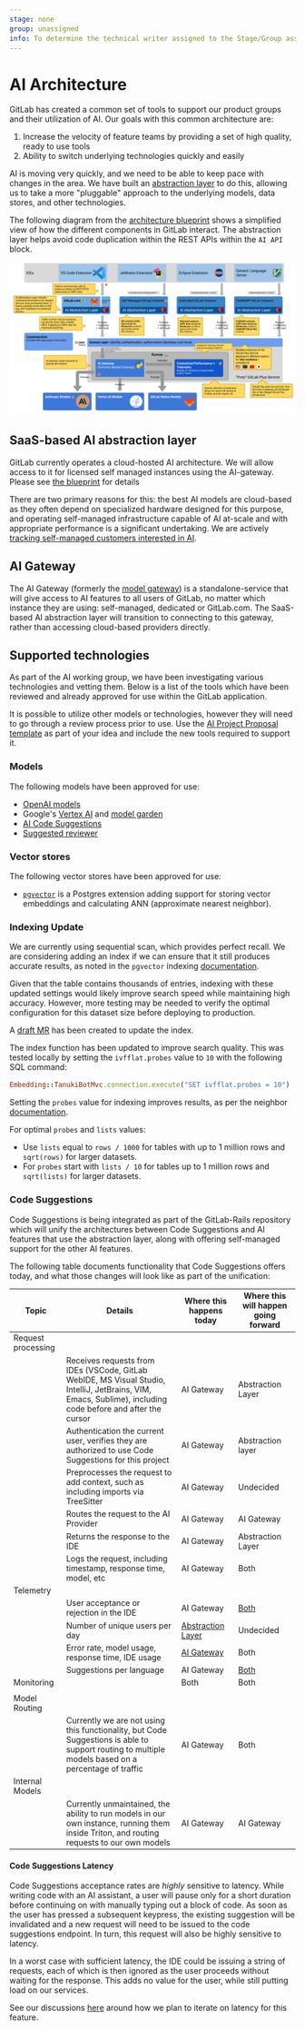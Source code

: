 ```yaml
---
stage: none
group: unassigned
info: To determine the technical writer assigned to the Stage/Group associated with this page, see https://about.gitlab.com/handbook/product/ux/technical-writing/#assignments
---
```


# AI Architecture

GitLab has created a common set of tools to support our product groups and their utilization of AI. Our goals with this common architecture are:

1. Increase the velocity of feature teams by providing a set of high quality, ready to use tools
1. Ability to switch underlying technologies quickly and easily

AI is moving very quickly, and we need to be able to keep pace with changes in the area. We have built an [abstraction layer](../../ee/development/ai_features/index.md) to do this, allowing us to take a more "pluggable" approach to the underlying models, data stores, and other technologies.

The following diagram from the [architecture blueprint](../architecture/blueprints/ai_gateway/index.md) shows a simplified view of how the different components in GitLab interact. The abstraction layer helps avoid code duplication within the REST APIs within the `AI API` block.

![architecture diagram](img/architecture.png)

## SaaS-based AI abstraction layer

GitLab currently operates a cloud-hosted AI architecture. We will allow access to it for licensed self managed instances using the AI-gateway. Please see [the blueprint](../architecture/blueprints/ai_gateway) for details

There are two primary reasons for this: the best AI models are cloud-based as they often depend on specialized hardware designed for this purpose, and operating self-managed infrastructure capable of AI at-scale and with appropriate performance is a significant undertaking. We are actively [tracking self-managed customers interested in AI](https://gitlab.com/gitlab-org/gitlab/-/issues/409183).

## AI Gateway

The AI Gateway (formerly the [model gateway](https://gitlab.com/gitlab-org/modelops/applied-ml/code-suggestions/ai-assist)) is a standalone-service that will give access to AI features to all users of GitLab, no matter which instance they are using: self-managed, dedicated or GitLab.com. The SaaS-based AI abstraction layer will transition to connecting to this gateway, rather than accessing cloud-based providers directly.

## Supported technologies

As part of the AI working group, we have been investigating various technologies and vetting them. Below is a list of the tools which have been reviewed and already approved for use within the GitLab application.

It is possible to utilize other models or technologies, however they will need to go through a review process prior to use. Use the [AI Project Proposal template](https://gitlab.com/gitlab-org/gitlab/-/issues/new?issuable_template=AI%20Project%20Proposal) as part of your idea and include the new tools required to support it.

### Models

The following models have been approved for use:

- [OpenAI models](https://platform.openai.com/docs/models)
- Google's [Vertex AI](https://cloud.google.com/vertex-ai) and [model garden](https://cloud.google.com/model-garden)
- [AI Code Suggestions](https://gitlab.com/gitlab-org/modelops/applied-ml/code-suggestions/ai-assist/-/tree/main)
- [Suggested reviewer](https://gitlab.com/gitlab-org/modelops/applied-ml/applied-ml-updates/-/issues/10)

### Vector stores

The following vector stores have been approved for use:

- [`pgvector`](https://github.com/pgvector/pgvector) is a Postgres extension adding support for storing vector embeddings and calculating ANN (approximate nearest neighbor).

### Indexing Update

We are currently using sequential scan, which provides perfect recall. We are considering adding an index if we can ensure that it still produces accurate results, as noted in the `pgvector` indexing [documentation](https://github.com/pgvector/pgvector#indexing).

Given that the table contains thousands of entries, indexing with these updated settings would likely improve search speed while maintaining high accuracy. However, more testing may be needed to verify the optimal configuration for this dataset size before deploying to production.

A [draft MR](https://gitlab.com/gitlab-org/gitlab/-/merge_requests/122035) has been created to update the index.

The index function has been updated to improve search quality. This was tested locally by setting the `ivfflat.probes` value to `10` with the following SQL command:

```ruby
Embedding::TanukiBotMvc.connection.execute("SET ivfflat.probes = 10")
```

Setting the `probes` value for indexing improves results, as per the neighbor [documentation](https://github.com/ankane/neighbor#indexing).

For optimal `probes` and `lists` values:

- Use `lists` equal to `rows / 1000` for tables with up to 1 million rows and `sqrt(rows)` for larger datasets.
- For `probes` start with `lists / 10` for tables up to 1 million rows and `sqrt(lists)` for larger datasets.

### Code Suggestions

Code Suggestions is being integrated as part of the GitLab-Rails repository which will unify the architectures between Code Suggestions and AI features that use the abstraction layer, along with offering self-managed support for the other AI features.

The following table documents functionality that Code Suggestions offers today, and what those changes will look like as part of the unification:

| Topic | Details | Where this happens today | Where this will happen going forward |
| ----- | ------  | --------------           | ------------------                   |
| Request processing | |                     |                                      |
|                    | Receives requests from IDEs (VSCode, GitLab WebIDE, MS Visual Studio, IntelliJ, JetBrains, VIM, Emacs, Sublime), including code before and after the cursor | AI Gateway | Abstraction Layer |
|                    | Authentication the current user, verifies they are authorized to use Code Suggestions for this project | AI Gateway | Abstraction layer |
|                    | Preprocesses the request to add context, such as including imports via TreeSitter | AI Gateway | Undecided |
|                    | Routes the request to the AI Provider | AI Gateway | AI Gateway |
|                    | Returns the response to the IDE | AI Gateway | Abstraction Layer |
|                    | Logs the request, including timestamp, response time, model, etc | AI Gateway | Both |
| Telemetry | |                     |                                      |
|           | User acceptance or rejection in the IDE | AI Gateway | [Both](https://gitlab.com/gitlab-org/gitlab/-/issues/418282) |
|           | Number of unique users per day | [Abstraction Layer](https://app.periscopedata.com/app/gitlab/1143612/Code-Suggestions-Usage) | Undecided |
|           | Error rate, model usage, response time, IDE usage | [AI Gateway](https://log.gprd.gitlab.net/app/dashboards#/view/6c947f80-7c07-11ed-9f43-e3784d7fe3ca?_g=(refreshInterval:(pause:!t,value:0),time:(from:now-6h,to:now))) | Both |
|           | Suggestions per language | AI Gateway |[Both](https://gitlab.com/groups/gitlab-org/-/epics/11017) |
| Monitoring | |  Both                   |   Both                                  |
|            | |                     |                                      |
| Model Routing | |                     |                                      |
|            | Currently we are not using this functionality, but Code Suggestions is able to support routing to multiple models based on a percentage of traffic | AI Gateway | Both |
| Internal Models | |                     |                                      |
|            | Currently unmaintained, the ability to run models in our own instance, running them inside Triton, and routing requests to our own models | AI Gateway | AI Gateway |

#### Code Suggestions Latency

Code Suggestions acceptance rates are _highly_ sensitive to latency. While writing code with an AI assistant, a user will pause only for a short duration before continuing on with manually typing out a block of code. As soon as the user has pressed a subsequent keypress, the existing suggestion will be invalidated and a new request will need to be issued to the code suggestions endpoint. In turn, this request will also be highly sensitive to latency.

In a worst case with sufficient latency, the IDE could be issuing a string of requests, each of which is then ignored as the user proceeds without waiting for the response. This adds no value for the user, while still putting load on our services.

See our discussions [here](https://gitlab.com/gitlab-org/gitlab/-/issues/418955) around how we plan to iterate on latency for this feature.
